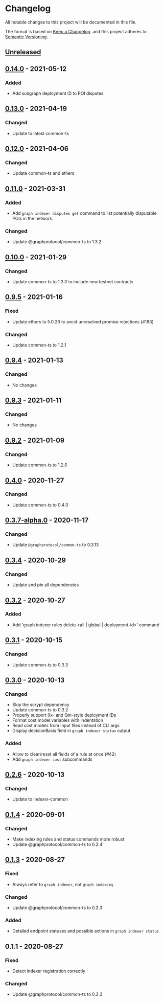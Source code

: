# Changelog
All notable changes to this project will be documented in this file.

The format is based on [Keep a Changelog](https://keepachangelog.com/en/1.0.0/),
and this project adheres to [Semantic Versioning](https://semver.org/spec/v2.0.0.html).

## [Unreleased]

## [0.14.0] - 2021-05-12
### Added
- Add subgraph deployment ID to POI disputes

## [0.13.0] - 2021-04-19
### Changed
- Update to latest common-ts

## [0.12.0] - 2021-04-06
### Changed
- Update common-ts and ethers

## [0.11.0] - 2021-03-31
### Added
- Add `graph indexer disputes get` command to list potentially disputable POIs in the network.

### Changed
- Update @graphprotocol/common-ts to 1.3.2

## [0.10.0] - 2021-01-29
### Changed
- Update common-ts to 1.3.0 to include new testnet contracts

## [0.9.5] - 2021-01-16
### Fixed
- Update ethers to 5.0.26 to avoid unresolved promise rejections (#183)

### Changed
- Update common-ts to 1.2.1

## [0.9.4] - 2021-01-13
### Changed
- No changes

## [0.9.3] - 2021-01-11
### Changed
- No changes

## [0.9.2] - 2021-01-09
### Changed
- Update common-ts to 1.2.0

## [0.4.0] - 2020-11-27
### Changed
- Update common-ts to 0.4.0

## [0.3.7-alpha.0] - 2020-11-17
### Changed
- Update `@graphprotocol/common-ts` to 0.3.13

## [0.3.4] - 2020-10-29
### Changed
- Update and pin all dependencies

## [0.3.2] - 2020-10-27
### Added
- Add 'graph indexer rules delete &lt;all | global | deployment-id>' command

## [0.3.1] - 2020-10-15
### Changed
- Update common-ts to 0.3.3

## [0.3.0] - 2020-10-13
### Changed
- Skip the scrypt dependency
- Update common-ts to 0.3.2
- Properly support 0x- and Qm-style deployment IDs
- Format cost model variables with indentation
- Read cost models from input files instead of CLI args
- Display decisionBasis field in `graph indexer status` output

### Added
- Allow to clear/reset all fields of a rule at once (#42)
- Add `graph indexer cost` subcommands

## [0.2.6] - 2020-10-13
### Changed
- Update to indexer-common

## [0.1.4] - 2020-09-01
### Changed
- Make indexing rules and status commands more robust
- Update @graphprotocol/common-ts to 0.2.4

## [0.1.3] - 2020-08-27
### Fixed
- Always refer to `graph indexer`, not `graph indexing`

### Changed
- Update @graphprotocol/common-ts to 0.2.3

### Added
- Detailed endpoint statuses and possible actions in `graph indexer status`

## 0.1.1 - 2020-08-27
### Fixed
- Detect indexer registration correctly

### Changed
- Update @graphprotocol/common-ts to 0.2.2

[Unreleased]: https://github.com/graphprotocol/indexer/compare/v0.14.0...HEAD
[0.14.0]: https://github.com/graphprotocol/indexer/compare/v0.13.0...v0.14.0
[0.13.0]: https://github.com/graphprotocol/indexer/compare/v0.12.0...v0.13.0
[0.12.0]: https://github.com/graphprotocol/indexer/compare/v0.11.0...v0.12.0
[0.11.0]: https://github.com/graphprotocol/indexer/compare/v0.10.0...v0.11.0
[0.10.0]: https://github.com/graphprotocol/indexer/compare/v0.9.5...v0.10.0
[0.9.5]: https://github.com/graphprotocol/indexer/compare/v0.9.4...v0.9.5
[0.9.4]: https://github.com/graphprotocol/indexer/compare/v0.9.3...v0.9.4
[0.9.3]: https://github.com/graphprotocol/indexer/compare/v0.9.2...v0.9.3
[0.9.2]: https://github.com/graphprotocol/indexer/compare/v0.4.0...v0.9.2
[0.4.0]: https://github.com/graphprotocol/indexer/compare/v0.3.7-alpha.0...v0.4.0
[0.3.7-alpha.0]: https://github.com/graphprotocol/indexer/compare/v0.3.4...v0.3.7-alpha.0
[0.3.4]: https://github.com/graphprotocol/indexer/compare/v0.3.2...v0.3.4
[0.3.2]: https://github.com/graphprotocol/indexer/compare/v0.3.1...v0.3.2
[0.3.1]: https://github.com/graphprotocol/indexer/compare/v0.3.0...v0.3.1
[0.3.0]: https://github.com/graphprotocol/indexer/compare/v0.2.6...v0.3.0
[0.2.6]: https://github.com/graphprotocol/indexer/compare/v0.1.4...v0.2.6
[0.1.4]: https://github.com/graphprotocol/cli/compare/v0.1.3...v0.1.4
[0.1.3]: https://github.com/graphprotocol/cli/compare/v0.1.1...v0.1.3
